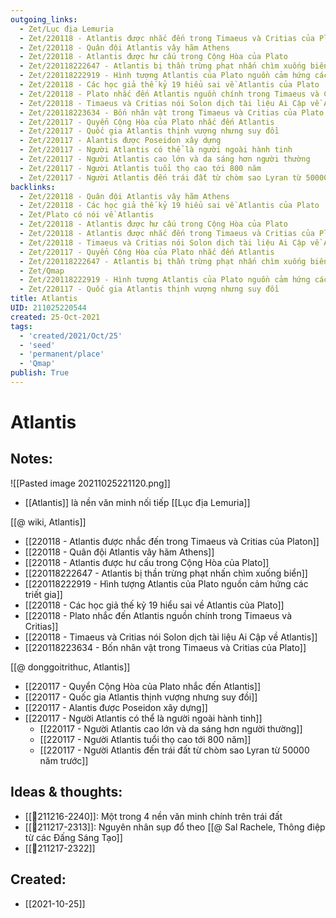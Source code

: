 ```yaml
---
outgoing_links:
  - Zet/Lục địa Lemuria
  - Zet/220118 - Atlantis được nhắc đến trong Timaeus và Critias của Platon
  - Zet/220118 - Quân đội Atlantis vây hãm Athens
  - Zet/220118 - Atlantis được hư cấu trong Cộng Hòa của Plato
  - Zet/220118222647 - Atlantis bị thần trừng phạt nhấn chìm xuống biển
  - Zet/220118222919 - Hình tượng Atlantis của Plato nguồn cảm hứng các triết gia
  - Zet/220118 - Các học giả thế kỷ 19 hiểu sai về Atlantis của Plato
  - Zet/220118 - Plato nhắc đến Atlantis nguồn chính trong Timaeus và Critias
  - Zet/220118 - Timaeus và Critias nói Solon dịch tài liệu Ai Cập về Atlantis
  - Zet/220118223634 - Bốn nhân vật trong Timaeus và Critias của Plato
  - Zet/220117 - Quyển Cộng Hòa của Plato nhắc đến Atlantis
  - Zet/220117 - Quốc gia Atlantis thịnh vượng nhưng suy đồi
  - Zet/220117 - Alantis được Poseidon xây dựng
  - Zet/220117 - Người Atlantis có thể là người ngoài hành tinh
  - Zet/220117 - Người Atlantis cao lớn và da sáng hơn người thường
  - Zet/220117 - Người Atlantis tuổi thọ cao tới 800 năm
  - Zet/220117 - Người Atlantis đến trái đất từ chòm sao Lyran từ 50000 năm trước
backlinks:
  - Zet/220118 - Quân đội Atlantis vây hãm Athens
  - Zet/220118 - Các học giả thế kỷ 19 hiểu sai về Atlantis của Plato
  - Zet/Plato có nói về Atlantis
  - Zet/220118 - Atlantis được hư cấu trong Cộng Hòa của Plato
  - Zet/220118 - Atlantis được nhắc đến trong Timaeus và Critias của Platon
  - Zet/220118 - Timaeus và Critias nói Solon dịch tài liệu Ai Cập về Atlantis
  - Zet/220117 - Quyển Cộng Hòa của Plato nhắc đến Atlantis
  - Zet/220118222647 - Atlantis bị thần trừng phạt nhấn chìm xuống biển
  - Zet/Qmap
  - Zet/220118222919 - Hình tượng Atlantis của Plato nguồn cảm hứng các triết gia
  - Zet/220117 - Quốc gia Atlantis thịnh vượng nhưng suy đồi
title: Atlantis
UID: 211025220544
created: 25-Oct-2021
tags:
  - 'created/2021/Oct/25'
  - 'seed'
  - 'permanent/place'
  - 'Qmap'
publish: True
---
```

# Atlantis

## Notes:
![[Pasted image 20211025221120.png]]

- [[Atlantis]] là nền văn minh nối tiếp [[Lục địa Lemuria]]

[[@ wiki, Atlantis]]

- [[220118 - Atlantis được nhắc đến trong Timaeus và Critias của Platon]]
- [[220118 - Quân đội Atlantis vây hãm Athens]]
- [[220118 - Atlantis được hư cấu trong Cộng Hòa của Plato]]
- [[220118222647 - Atlantis bị thần trừng phạt nhấn chìm xuống biển]]
- [[220118222919 - Hình tượng Atlantis của Plato nguồn cảm hứng các triết gia]]
- [[220118 - Các học giả thế kỷ 19 hiểu sai về Atlantis của Plato]]
- [[220118 - Plato nhắc đến Atlantis nguồn chính trong Timaeus và Critias]]
- [[220118 - Timaeus và Critias nói Solon dịch tài liệu Ai Cập về Atlantis]]
- [[220118223634 - Bốn nhân vật trong Timaeus và Critias của Plato]]

[[@ donggoitrithuc, Atlantis]]

- [[220117 - Quyển Cộng Hòa của Plato nhắc đến Atlantis]]
- [[220117 - Quốc gia Atlantis thịnh vượng nhưng suy đồi]]
- [[220117 - Alantis được Poseidon xây dựng]]
- [[220117 - Người Atlantis có thể là người ngoài hành tinh]]
	- [[220117 - Người Atlantis cao lớn và da sáng hơn người thường]]
	- [[220117 - Người Atlantis tuổi thọ cao tới 800 năm]]
	- [[220117 - Người Atlantis đến trái đất từ chòm sao Lyran từ 50000 năm trước]]

## Ideas & thoughts:
- [[💬211216-2240]]: Một trong 4 nền văn minh chính trên trái đất
- [[💬211217-2313]]: Nguyên nhân sụp đổ theo [[@ Sal Rachele, Thông điệp từ các Đấng Sáng Tạo]]
- [[💬211217-2322]]


## Created:
- [[2021-10-25]]
